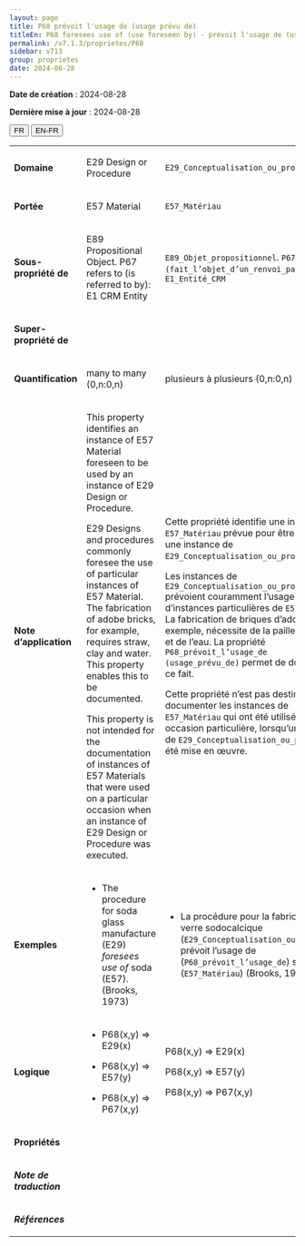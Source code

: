 ```yaml
---
layout: page
title: P68 prévoit l'usage de (usage prévu de)
titleEn: P68 foresees use of (use foreseen by) - prévoit l'usage de (usage prévu de)
permalink: /v7.1.3/proprietes/P68
sidebar: v713
group: proprietes
date: 2024-08-28
---
```


**Date de création** : 2024-08-28

**Dernière mise à jour** : 2024-08-28

<div class="lang-buttons">
 <button id="fr" class="activate">FR</button>
 <button id="en-fr">EN-FR</button>
</div>

<table>
<tbody>
<tr>
<td><p><strong>Domaine</strong></p></td>
<td class="en">
<p>E29 Design or Procedure</p>
</td>
<td>
<p><code class="language-plaintext highlighter-rouge">E29_Conceptualisation_ou_procédure</code></p>
</td>
</tr>
<tr>
<td><p><strong>Portée</strong></p></td>
<td class="en">
<p>E57 Material</p>
</td>
<td>
<p><code class="language-plaintext highlighter-rouge">E57_Matériau</code></p>
</td>
</tr>
<tr>
<td><p><strong>Sous-propriété de</strong></p></td>
<td class="en">
<p>E89 Propositional Object. P67 refers to (is referred to by): E1 CRM Entity</p>
</td>
<td>
<p><code class="language-plaintext highlighter-rouge">E89_Objet_propositionnel</code>. <code class="language-plaintext highlighter-rouge">P67_renvoie_à (fait_l’objet_d’un_renvoi_par)</code> : <code class="language-plaintext highlighter-rouge">E1_Entité_CRM</code></p>
</td>
</tr>
<tr>
<td><p><strong>Super-propriété de</strong></p></td>
<td class="en">
</td>
<td>
</td>
</tr>
<tr>
<td><p><strong>Quantification</strong></p></td>
<td class="en">
<p>many to many (0,n:0,n)</p>
</td>
<td>
<p>plusieurs à plusieurs (0,n:0,n)</p>
</td>
</tr>
<tr>
<td><p><strong>Note d’application</strong></p></td>
<td class="en">
<p>This property identifies an instance of E57 Material foreseen to be used by an instance of E29 Design or Procedure. </p>
<p>E29 Designs and procedures commonly foresee the use of particular instances of E57 Material. The fabrication of adobe bricks, for example, requires straw, clay and water. This property enables this to be documented.</p>
<p>This property is not intended for the documentation of instances of E57 Materials that were used on a particular occasion when an instance of E29 Design or Procedure was executed.</p>
</td>
<td>
<p>Cette propriété identifie une instance de <code class="language-plaintext highlighter-rouge">E57_Matériau</code> prévue pour être utilisée par une instance de <code class="language-plaintext highlighter-rouge">E29_Conceptualisation_ou_procédure</code>.</p>
<p>Les instances de <code class="language-plaintext highlighter-rouge">E29_Conceptualisation_ou_procédure</code> prévoient couramment l’usage d’instances particulières de <code class="language-plaintext highlighter-rouge">E57_Matériau</code>. La fabrication de briques d’adobe, par exemple, nécessite de la paille, de l’argile et de l’eau. La propriété <code class="language-plaintext highlighter-rouge">P68_prévoit_l’usage_de (usage_prévu_de)</code> permet de documenter ce fait.</p>
<p>Cette propriété n’est pas destinée à documenter les instances de <code class="language-plaintext highlighter-rouge">E57_Matériau</code> qui ont été utilisées à une occasion particulière, lorsqu’une instance de <code class="language-plaintext highlighter-rouge">E29_Conceptualisation_ou_procédure</code> a été mise en œuvre.</p>
</td>
</tr>
<tr>
<td><p><strong>Exemples</strong></p></td>
<td class="en">
<ul>
<li><p>The procedure for soda glass manufacture (E29) <em>foresees use of </em>soda (E57). (Brooks, 1973)</p>
</li>
</ul>
</td>
<td>
<ul>
<li><p>La procédure pour la fabrication du verre sodocalcique (<code class="language-plaintext highlighter-rouge">E29_Conceptualisation_ou_procédure</code>) prévoit l’usage de (<code class="language-plaintext highlighter-rouge">P68_prévoit_l’usage_de</code>) soude (<code class="language-plaintext highlighter-rouge">E57_Matériau</code>) (Brooks, 1973)</p>
</li>
</ul>
</td>
</tr>
<tr>
<td><p><strong>Logique</strong></p></td>
<td class="en">
<ul>
<li><p>P68(x,y) ⇒ E29(x)</p>
</li>
<li><p>P68(x,y) ⇒ E57(y) </p>
</li>
<li><p>P68(x,y) ⇒ P67(x,y)</p>
</li>
</ul>
</td>
<td>
<p>P68(x,y) ⇒ E29(x)</p>
<p>P68(x,y) ⇒ E57(y)</p>
<p>P68(x,y) ⇒ P67(x,y)</p>
</td>
</tr>
<tr>
<td><p><strong>Propriétés</strong></p></td>
<td class="en">
</td>
<td>
</td>
</tr>
<tr>
<td><p><strong><em>Note de traduction</em></strong></p></td>
<td colspan="2">
</td>
</tr>
<tr>
<td><p><strong><em>Références</em></strong></p></td>
<td colspan="2">
<p><em></em></p>
</td>
</tr>
</tbody>
</table>

